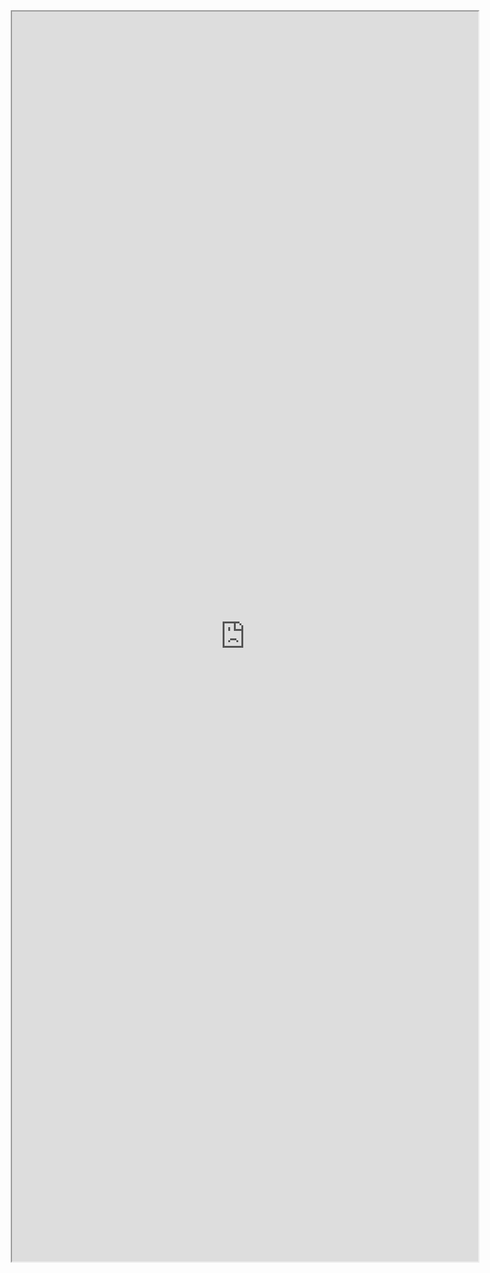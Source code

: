 
<iframe src="https://github.com/mrakgr/The-Spiral-Language" style="height:50vh;width:148%;margin-left:-4vw" />
